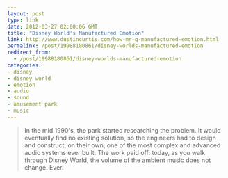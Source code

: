 ```yaml
---
layout: post
type: link
date: 2012-03-27 02:00:06 GMT
title: "Disney World's Manufactured Emotion"
link: http://www.dustincurtis.com/how-mr-q-manufactured-emotion.html
permalink: /post/19988180861/disney-worlds-manufactured-emotion
redirect_from: 
  - /post/19988180861/disney-worlds-manufactured-emotion
categories:
- disney
- disney world
- emotion
- audio
- sound
- amusement park
- music
---
```

<blockquote>In the mid 1990's, the park started researching the problem. It would eventually find no existing solution, so the engineers had to design and construct, on their own, one of the most complex and advanced audio systems ever built. The work paid off: today, as you walk through Disney World, the volume of the ambient music does not change. Ever.</blockquote>
